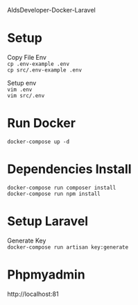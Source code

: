 AldsDeveloper-Docker-Laravel

# Setup

Copy File Env  
`
cp .env-example .env
`  
`
cp src/.env-example .env
`

Setup env  
`
vim .env
`  
`
vim src/.env
`  

# Run Docker  
`
docker-compose up -d
`


# Dependencies Install
`
docker-compose run composer install
`  
`
docker-compose run npm install
`  

# Setup Laravel
Generate Key  
`
docker-compose run artisan key:generate
`

# Phpmyadmin 
http://localhost:81
